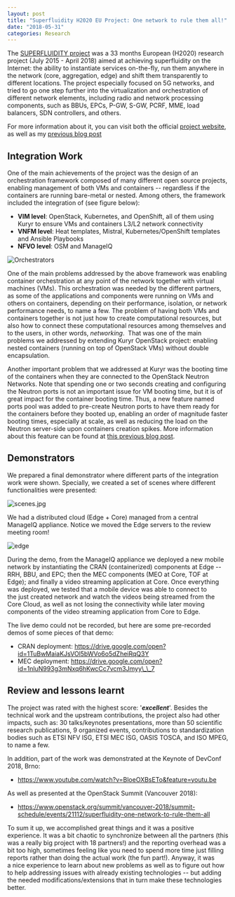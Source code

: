 ```yaml
---
layout: post
title: "Superfluidity H2020 EU Project: One network to rule them all!"
date: "2018-05-31"
categories: Research
---
```


The [SUPERFLUIDITY project](http://superfluidity.eu/) was a 33 months European (H2020) research project (July 2015 - April 2018) aimed at achieving superfluidity on the Internet: the ability to instantiate services on-the-fly, run them anywhere in the network (core, aggregation, edge) and shift them transparently to different locations. The project especially focused on 5G networks, and tried to go one step further into the virtualization and orchestration of different network elements, including radio and network processing components, such as BBUs, EPCs, P-GW, S-GW, PCRF, MME, load balancers, SDN controllers, and others.

For more information about it, you can visit both the official [project website](http://superfluidity.eu), as well as my [previous blog post](../../../2017/01/16/superfluidity-containers-and-vms-at-the-mobile-network-part-1)

## Integration Work

One of the main achievements of the project was the design of an orchestration framework composed of many different open source projects, enabling management of both VMs and containers -- regardless if the containers are running bare-metal or nested. Among others, the framework included the integration of (see figure below):
 - **VIM level**: OpenStack, Kubernetes, and OpenShift, all of them using Kuryr to ensure VMs and containers L3/L2 network connectivity
 - **VNFM level**: Heat templates, Mistral, Kubernetes/OpenShift templates and Ansible Playbooks 
 - **NFVO level**: OSM and ManageIQ

![Orchestrators](../../../../images/orchestrators.jpg)

One of the main problems addressed by the above framework was enabling container orchestration at any point of the network together with virtual machines (VMs). This orchestration was needed by the different partners, as some of the applications and components were running on VMs and others on containers, depending on their performance, isolation, or network performance needs, to name a few. The problem of having both VMs and containers together is not just how to create computational resources, but also how to connect these computational resources among themselves and to the users, in other words, _networking_.  That was one of the main problems we addressed by extending Kuryr OpenStack project: enabling nested containers (running on top of OpenStack VMs) without double encapsulation.

Another important problem that we addressed at Kuryr was the booting time of the containers when they are connected to the OpenStack Neutron Networks. Note that spending one or two seconds creating and configuring the Neutron ports is not an important issue for VM booting time, but it is of great impact for the container booting time. Thus, a new feature named ports pool was added to pre-create Neutron ports to have them ready for the containers before they booted up, enabling an order of magnitude faster booting times, especially at scale, as well as reducing the load on the Neutron server-side upon containers creation spikes. More information about this feature can be found at [this previous blog post](../../../../openstack/2017/05/09/kuryr-ports-pool-speeding-up-containers-booting-time-on-neutron-networks).

## Demonstrators

We prepared a final demonstrator where different parts of the integration work were shown. Specially, we created a set of scenes where different functionalities were presented:

![scenes.jpg](../../../../images/scenes.png)

We had a distributed cloud (Edge + Core) managed from a central ManageIQ appliance. Notice we moved the Edge servers to the review meeting room!

![edge](../../../../images/edge.jpg)

During the demo, from the ManageIQ appliance we deployed a new mobile network by instantiating the CRAN (containerized) components at Edge -- RRH, BBU, and EPC; then the MEC components (MEO at Core, TOF at Edge); and finally a video streaming application at Core. Once everything was deployed, we tested that a mobile device was able to connect to the just created network and watch the videos being streamed from the Core Cloud, as well as not losing the connectivity while later moving components of the video streaming application from Core to Edge.

The live demo could not be recorded, but here are some pre-recorded demos of some pieces of that demo:

- CRAN deployment: https://drive.google.com/open?id=1TuBwMaiaKJsVOl5bWVo6o5dZheiRqQ3Y
- MEC deployment: https://drive.google.com/open?id=1nluN993g3mNxq6hKwcCc7vcm3Jmyy\_\_7

## Review and lessons learnt

The project was rated with the highest score: '_**excellent**_'. Besides the technical work and the upstream contributions, the project also had other impacts, such as: 30 talks/keynotes presentations, more than 50 scientific research publications, 9 organized events, contributions to standardization bodies such as ETSI NFV ISG, ETSI MEC ISG, OASIS TOSCA, and ISO MPEG, to name a few.

In addition, part of the work was demonstrated at the Keynote of DevConf 2018, Brno:

- https://www.youtube.com/watch?v=BloeOXBsETo&feature=youtu.be

As well as presented at the OpenStack Summit (Vancouver 2018):

- https://www.openstack.org/summit/vancouver-2018/summit-schedule/events/21112/superfluidity-one-network-to-rule-them-all

To sum it up, we accomplished great things and it was a positive experience. It was a bit chaotic to synchronize between all the partners (this was a really big project with 18 partners!) and the reporting overhead was a bit too high, sometimes feeling like you need to spend more time just filling reports rather than doing the actual work (the fun part!). Anyway, it was a nice experience to learn about new problems as well as to figure out how to help addressing issues with already existing technologies -- but adding the needed modifications/extensions that in turn make these technologies better.
